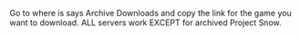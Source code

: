 Go to where is says Archive Downloads and copy the link for the game you want to download.
ALL servers work EXCEPT for archived Project Snow.
